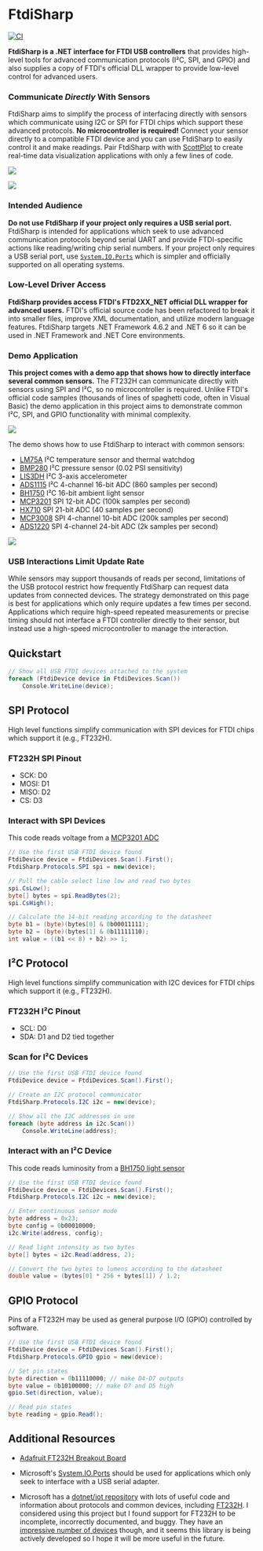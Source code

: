 # FtdiSharp

[![CI](https://github.com/swharden/FtdiSharp/actions/workflows/ci.yaml/badge.svg)](https://github.com/swharden/FtdiSharp/actions/workflows/ci.yaml)

**FtdiSharp is a .NET interface for FTDI USB controllers** that provides high-level tools for advanced communication protocols (I²C, SPI, and GPIO) and also supplies a copy of FTDI's official DLL wrapper to provide low-level control for advanced users.

### Communicate _Directly_ With Sensors

FtdiSharp aims to simplify the process of interfacing directly with sensors which communicate using I2C or SPI for FTDI chips which support these advanced protocols. **No microcontroller is required!** Connect your sensor directly to a compatible FTDI device and you can use FtdiSharp to easily control it and make readings. Pair FtdiSharp with with [ScottPlot](https://scottplot.net) to create real-time data visualization applications with only a few lines of code.

![](https://raw.githubusercontent.com/swharden/FtdiSharp/main/dev/screenshots/i2c-connections.png)

![](https://raw.githubusercontent.com/swharden/FtdiSharp/main/dev/screenshots/lm75a.png)

### Intended Audience

**Do not use FtdiSharp if your project only requires a USB serial port.** FtdiSharp is intended for applications which seek to use advanced communication protocols beyond serial UART and provide FTDI-specific actions like reading/writing chip serial numbers. If your project only requires a USB serial port, use [`System.IO.Ports`](https://learn.microsoft.com/en-us/dotnet/api/system.io.ports) which is simpler and officially supported on all operating systems.

### Low-Level Driver Access

**FtdiSharp provides access FTDI's FTD2XX_NET official DLL wrapper for advanced users.** FTDI's official source code has been refactored to break it into smaller files, improve XML documentation, and utilize modern language features. FtdiSharp targets .NET Framework 4.6.2 and .NET 6 so it can be used in .NET Framework and .NET Core environments.

### Demo Application

**This project comes with a demo app that shows how to directly interface several common sensors.** The FT232H can communicate directly with sensors using SPI and I²C, so no microcontroller is required. Unlike FTDI's official code samples (thousands of lines of spaghetti code, often in Visual Basic) the demo application in this project aims to demonstrate common I²C, SPI, and GPIO functionality with minimal complexity.

![](https://raw.githubusercontent.com/swharden/FtdiSharp/main/dev/screenshots/demo.png)

The demo shows how to use FtdiSharp to interact with common sensors:
* [LM75A](https://www.ti.com/lit/ds/symlink/lm75a.pdf) I²C temperature sensor and thermal watchdog
* [BMP280](https://cdn-shop.adafruit.com/datasheets/BST-BMP280-DS001-11.pdf) I²C pressure sensor (0.02 PSI sensitivity)
* [LIS3DH](https://www.st.com/resource/en/datasheet/cd00274221.pdf) I²C 3-axis accelerometer
* [ADS1115](https://www.ti.com/lit/ds/symlink/ads1115.pdf) I²C 4-channel 16-bit ADC (860 samples per second)
* [BH1750](https://www.mouser.com/datasheet/2/348/bh1750fvi-e-186247.pdf) I²C 16-bit ambient light sensor
* [MCP3201](http://ww1.microchip.com/downloads/en/devicedoc/21290f.pdf) SPI 12-bit ADC (100k samples per second)
* [HX710](https://image.micros.com.pl/_dane_techniczne_auto/uphx710b%20smd.pdf) SPI 21-bit ADC (40 samples per second)
* [MCP3008](https://cdn-shop.adafruit.com/datasheets/MCP3008.pdf) SPI 4-channel 10-bit ADC (200k samples per second)
* [ADS1220](https://www.ti.com/lit/ds/symlink/ads1220.pdf) SPI 4-channel 24-bit ADC (2k samples per second)

![](https://raw.githubusercontent.com/swharden/FtdiSharp/main/dev/screenshots/adc-graph.gif)

### USB Interactions Limit Update Rate

While sensors may support thousands of reads per second, limitations of the USB protocol restrict how frequently FtdiSharp can request data updates from connected devices. The strategy demonstrated on this page is best for applications which only require updates a few times per second. Applications which require high-speed repeated measurements or precise timing should not interface a FTDI controller directly to their sensor, but instead use a high-speed microcontroller to manage the interaction.

## Quickstart

```cs
// Show all USB FTDI devices attached to the system
foreach (FtdiDevice device in FtdiDevices.Scan())
    Console.WriteLine(device);
```

## SPI Protocol

High level functions simplify communication with SPI devices for FTDI chips which support it (e.g., FT232H).

### FT232H SPI Pinout

* SCK: D0
* MOSI: D1
* MISO: D2
* CS: D3

### Interact with SPI Devices

This code reads voltage from a [MCP3201 ADC](https://www.mouser.com/pdfDocs/21290c-28774.pdf)

```cs
// Use the first USB FTDI device found
FtdiDevice device = FtdiDevices.Scan().First();
FtdiSharp.Protocols.SPI spi = new(device);

// Pull the cable select line low and read two bytes
spi.CsLow();
byte[] bytes = spi.ReadBytes(2);
spi.CsHigh();

// Calculate the 14-bit reading according to the datasheet
byte b1 = (byte)(bytes[0] & 0b00011111);
byte b2 = (byte)(bytes[1] & 0b11111110);
int value = ((b1 << 8) + b2) >> 1;
```

## I²C Protocol

High level functions simplify communication with I2C devices for FTDI chips which support it (e.g., FT232H).

### FT232H I²C Pinout

* SCL: D0
* SDA: D1 and D2 tied together

### Scan for I²C Devices
```cs
// Use the first USB FTDI device found
FtdiDevice device = FtdiDevices.Scan().First();

// Create an I2C protocol communicator
FtdiSharp.Protocols.I2C i2c = new(device);

// Show all the I2C addresses in use
foreach (byte address in i2c.Scan())
    Console.WriteLine(address);
```

### Interact with an I²C Device

This code reads luminosity from a [BH1750 light sensor](https://www.mouser.com/datasheet/2/348/Rohm_11162017_ROHMS34826-1-1279292.pdf)

```cs
// Use the first USB FTDI device found
FtdiDevice device = FtdiDevices.Scan().First();
FtdiSharp.Protocols.I2C i2c = new(device);

// Enter continuous sensor mode
byte address = 0x23;
byte config = 0b00010000;
i2c.Write(address, config);

// Read light intensity as two bytes
byte[] bytes = i2c.Read(address, 2);

// Convert the two bytes to lumens according to the datasheet
double value = (bytes[0] * 256 + bytes[1]) / 1.2;
```

## GPIO Protocol

Pins of a FT232H may be used as general purpose I/O (GPIO) controlled by software.

```cs
// Use the first USB FTDI device found
FtdiDevice device = FtdiDevices.Scan().First();
FtdiSharp.Protocols.GPIO gpio = new(device);

// Set pin states
byte direction = 0b11110000; // make D4-D7 outputs
byte value = 0b10100000; // make D7 and D5 high
gpio.Set(direction, value);

// Read pin states
byte reading = gpio.Read();
```

## Additional Resources

* [Adafruit FT232H Breakout Board](https://www.adafruit.com/product/2264)

* Microsoft's [System.IO.Ports](https://learn.microsoft.com/en-us/dotnet/api/system.io.ports) should be used for applications which only seek to interface with a USB serial adapter.

* Microsoft has a [dotnet/iot repository](https://github.com/dotnet/iot) with lots of useful code and information about protocols and common devices, including [FT232H](https://github.com/dotnet/iot/tree/main/src/devices/Ft232H). I considered using this project but I found support for FT232H to be incomplete, incorrectly documented, and buggy. They have an [impressive number of devices](https://github.com/dotnet/iot/tree/main/src/devices) though, and it seems this library is being actively developed so I hope it will be more useful in the future.
